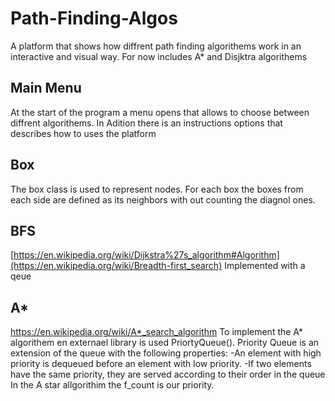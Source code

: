 # Path-Finding-Algos
A platform that shows how diffrent path finding algorithems work in an interactive and visual way.
For now includes A* and Disjktra algorithems

## Main Menu
At the start of the program a menu opens that allows to choose between diffrent algorithems.
In Adition there is an instructions options that describes how to uses the platform

## Box
The box class is used to represent nodes.
For each box the boxes from each side are defined as its neighbors with out counting the diagnol ones.

## BFS 
[https://en.wikipedia.org/wiki/Dijkstra%27s_algorithm#Algorithm](https://en.wikipedia.org/wiki/Breadth-first_search)
Implemented with a qeue

## A*
https://en.wikipedia.org/wiki/A*_search_algorithm
To implement the A* algorithem en externael library is used PriortyQueue().
Priority Queue is an extension of the queue with the following properties:
-An element with high priority is dequeued before an element with low priority.
-If two elements have the same priority, they are served according to their order in the queue
In the A star allgorithim the f_count is our priority.
